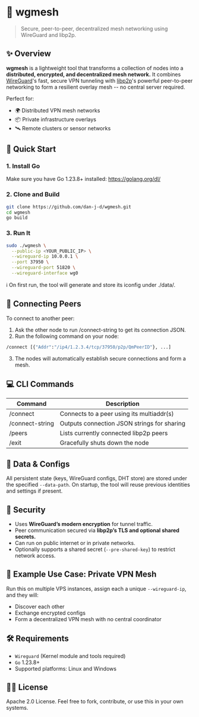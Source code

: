 # 🔗 wgmesh
> Secure, peer-to-peer, decentralized mesh networking using WireGuard and libp2p.

## ✨ Overview
**wgmesh** is a lightweight tool that transforms a collection of nodes into a **distributed, encrypted, and decentralized mesh network.** It combines [WireGuard](https://www.wireguard.com/)'s fast, secure VPN tunneling with [libp2p](https://libp2p.io/)'s powerful peer-to-peer networking to form a resilient overlay mesh -- no central server required.

Perfect for:
- 🌍 Distributed VPN mesh networks
- 📦 Private infrastructure overlays
- 🛰 Remote clusters or sensor networks

## 🚀 Quick Start
### 1. Install Go
Make sure you have Go 1.23.8+ installed:
https://golang.org/dl/

### 2. Clone and Build
```bash
git clone https://github.com/dan-j-d/wgmesh.git
cd wgmesh
go build
```

### 3. Run It
```bash
sudo ./wgmesh \
  --public-ip <YOUR_PUBLIC_IP> \
  --wireguard-ip 10.0.0.1 \
  --port 37950 \
  --wireguard-port 51820 \
  --wireguard-interface wg0
 ```
ℹ️ On first run, the tool will generate and store its iconfig under ./data/.

## 🔌 Connecting Peers
To connect to another peer:
1. Ask the other node to run /connect-string to get its connection JSON.
2. Run the following command on your node:
```bash
/connect [{"Addr":"/ip4/1.2.3.4/tcp/37950/p2p/QmPeerID"}, ...]
```
3. The nodes will automatically establish secure connections and form a mesh.

## 💻 CLI Commands
| Command         | Description                                 |
|-----------------|---------------------------------------------|
| /connect        | Connects to a peer using its multiaddr(s)   |
| /connect-string | Outputs connection JSON strings for sharing |
| /peers          | Lists currently connected libp2p peers      |
| /exit           | Gracefully shuts down the node              |

## 📁 Data & Configs
All persistent state (keys, WireGuard configs, DHT store) are stored under the specified `--data-path`. On startup, the tool will reuse previous identities and settings if present.

## 🔐 Security
- Uses **WireGuard’s modern encryption** for tunnel traffic.
- Peer communication secured via **libp2p’s TLS and optional shared secrets.**
- Can run on public internet or in private networks.
- Optionally supports a shared secret (`--pre-shared-key`) to restrict network access.

## 🧪 Example Use Case: Private VPN Mesh
Run this on multiple VPS instances, assign each a unique `--wireguard-ip`, and they will:
- Discover each other
- Exchange encrypted configs
- Form a decentralized VPN mesh with no central coordinator

## 🛠 Requirements
- `Wireguard` (Kernel module and tools required)
- `Go` 1.23.8+
- Supported platforms: Linux and Windows

## 🧑‍💻 License
Apache 2.0 License. Feel free to fork, contribute, or use this in your own systems.
